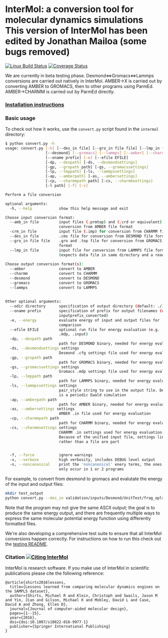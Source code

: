 InterMol: a conversion tool for molecular dynamics simulations
This version of InterMol has been edited by Jonathan Mailoa (some bugs removed)
==============================================================

[![Linux Build Status](https://travis-ci.org/shirtsgroup/InterMol.svg?branch=develop)](https://travis-ci.org/shirtsgroup/InterMol)
[![Coverage Status](https://coveralls.io/repos/shirtsgroup/InterMol/badge.svg?branch=develop)](https://coveralls.io/r/shirtsgroup/InterMol)

We are currently in beta testing phase. Desmond<=>Gromacs<=>Lammps conversions are carried out natively in InterMol.  AMBER->X is carried out by converting AMBER to GROMACS, then to other programs using ParmEd. AMBER->CHARMM is carried out by ParmEd directly.

### [Installation instructions](doc/installation.rst)


### Basic usage
To check out how it works, use the ````convert.py```` script found in the ````intermol```` directory:

```bash
$ python convert.py -h
usage: convert.py [-h] [--des_in file] [--gro_in file file] [--lmp_in file] [--amb_in file file] [-crm_in file] 
                  [--desmond] [--gromacs] [--lammps] [--amber] [--charmm] [--odir directory]
                  [--oname prefix] [-e] [--efile EFILE] 
                  [-dp, --despath] [-ds, --desmondsettings]
                  [-gp, --gropath path] [-gs, --gromacssettings]
                  [-lp, --lmppath] [-ls, --lammpssettings]
                  [-ap, --amberpath] [-as, --ambersettings]
                  [-cp, --charmmpath path] [-cs, --charmmsettings]
                  [-l path] [-f] [-v]

Perform a file conversion

optional arguments:
  -h, --help            show this help message and exit

Choose input conversion format:
  --amb_in file         input files (.prmtop) and (.crd or equivalent) for
                        conversion from AMBER file format
  -crm_in file          input file (.imp) for conversion from CHARMM file format
  --des_in file         .cms file for conversion from DESMOND file format
  --gro_in file file    .gro and .top file for conversion from GROMACS file
                        format
  --lmp_in file         input file for conversion from LAMMPS file format
                        (expects data file in same directory and a read_data call)
  
Choose output conversion format(s):
  --amber               convert to AMBER
  --charmm              convert to CHARMM
  --desmond             convert to DESMOND
  --gromacs             convert to GROMACS
  --lammps              convert to LAMMPS
  
  
Other optional arguments:
  --odir directory      specification of output directory (default: ./)
  --oname prefix        specification of prefix for output filenames (default:
                        inputprefix_converted)
  -e, --energy          evaluate energy of input and output files for
                        comparison
  --efile EFILE         optional run file for energy evaluation (e.g. .cfg,
                        .mdp, .input)
  -dp, --despath path
                        path for DESMOND binary, needed for energy evaluation
  -ds, --desmondsettings settings
                        Desmond .cfg settings file used for energy evaluation
  -gp, --gropath path
                        path for GROMACS binary, needed for energy evaluation
  -gs, --gromacssettings settings
                        Gromacs .mdp settings file used for energy evaluation
  -lp, --lmppath path
                        path for LAMMPS binary, needed for energy evaluation
  -ls, --lammpssettings settings
                        pair_style string to use in the output file. Default
                        is a periodic Ewald simulation
  -ap, --amberpath path
                        path for AMBER binary, needed for energy evaluation
  -as, --ambersettings settings
                        AMBER .in file used for energy evaluation
  -cp, --charmmpath path
                        path for CHARMM binary, needed for energy evaluation
  -cs, --charmmsettings settings
                        CHARMM .in settings used for energy evaluation.
                        Because of the unified input file, settings lines
                        rather than a file are part


  -f, --force           ignore warnings
  -v, --verbose         high verbosity, includes DEBUG level output
  -n, --noncanonical    print the 'noncanonical' enery terms, the ones that
                        only occur in 1 or 2 programs
````

For example, to convert from desmond to gromacs and evalutate the energy of the input and output files:

```bash
mkdir test_output
python convert.py --des_in validation/inputs/Desmond/UnitTest/frag_opls2001/frag_opls2001.cms --gromacs --odir test_output -e
```

Note that the program may not give the same ASCII output; the goal is to
produce the same energy output, and there are frequently multiple ways to
express the same molecular potential energy function using differently
formatted files.

We're also developing a comprehensive test suite to ensure that all InterMol
conversions happen correctly. For instructions on how to run this check out
the [testing README](tests/README.md).

### Citation [![Citing InterMol](https://img.shields.io/badge/DOI-10.1063%2F1.4880555-blue.svg)](http://dx.doi.org/10.1007/s10822-016-9977-1)

InterMol is research software. If you make use of InterMol in scientific
publications please cite the following reference:

```
@article{shirts2016lessons,
  title={Lessons learned from comparing molecular dynamics engines on the SAMPL5 dataset},
  author={Shirts, Michael R and Klein, Christoph and Swails, Jason M and Yin, Jian and Gilson, Michael K and Mobley, David L and Case, David A and Zhong, Ellen D},
  journal={Journal of computer-aided molecular design},
  pages={1--15},
  year={2016},
  doi={doi:10.1007/s10822-016-9977-1}
  publisher={Springer International Publishing}
}
```
